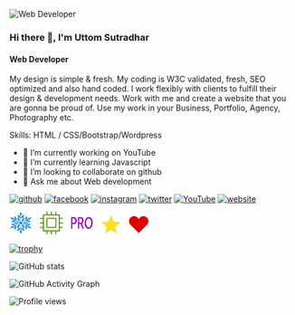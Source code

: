 ![Web Developer](https://scontent.fdac1-1.fna.fbcdn.net/v/t1.6435-9/p180x540/240186265_103684125388859_6630123449057530357_n.png?_nc_cat=106&ccb=1-5&_nc_sid=e3f864&_nc_ohc=k33cSmtTh-QAX8OPTxF&_nc_ht=scontent.fdac1-1.fna&oh=2820703d64ca502e18b50160deb4611c&oe=615F50F2)

### Hi there 👋, I'm Uttom Sutradhar
#### Web Developer

My design is simple & fresh. My coding is W3C validated, fresh, SEO optimized and also hand coded. I work flexibly with clients to fulfill their design & development needs. Work with me and create a website that you are gonna be proud of. Use my work in your Business, Portfolio, Agency, Photography etc. 

Skills:  HTML / CSS/Bootstrap/Wordpress

- 🔭 I’m currently working on YouTube 
- 🌱 I’m currently learning Javascript 
- 👯 I’m looking to collaborate on github 
- 💬 Ask me about Web development 


[<img src='https://cdn.jsdelivr.net/npm/simple-icons@3.0.1/icons/github.svg' alt='github' height='40'>](https://github.com/freelanceruttom)  [<img src='https://cdn.jsdelivr.net/npm/simple-icons@3.0.1/icons/facebook.svg' alt='facebook' height='40'>](https://www.facebook.com/developeruttom)  [<img src='https://cdn.jsdelivr.net/npm/simple-icons@3.0.1/icons/instagram.svg' alt='instagram' height='40'>](https://www.instagram.com/developeruttom/)  [<img src='https://cdn.jsdelivr.net/npm/simple-icons@3.0.1/icons/twitter.svg' alt='twitter' height='40'>](https://twitter.com/developeruttom)  [<img src='https://cdn.jsdelivr.net/npm/simple-icons@3.0.1/icons/youtube.svg' alt='YouTube' height='40'>](https://www.youtube.com/channel/developeruttom)  [<img src='https://cdn.jsdelivr.net/npm/simple-icons@3.0.1/icons/icloud.svg' alt='website' height='40'>](https://developeruttom.me)  

<a href='https://archiveprogram.github.com/'><img src='https://raw.githubusercontent.com/acervenky/animated-github-badges/master/assets/acbadge.gif' width='40' height='40'></a> <a href='https://docs.github.com/en/developers'><img src='https://raw.githubusercontent.com/acervenky/animated-github-badges/master/assets/devbadge.gif' width='40' height='40'></a> <a href='https://github.com/pricing'><img src='https://raw.githubusercontent.com/acervenky/animated-github-badges/master/assets/pro.gif' width='40' height='40'></a> <a href='https://stars.github.com/'><img src='https://raw.githubusercontent.com/acervenky/animated-github-badges/master/assets/starbadge.gif' width='35' height='35'></a> <a href='https://docs.github.com/en/github/supporting-the-open-source-community-with-github-sponsors'><img src='https://raw.githubusercontent.com/acervenky/animated-github-badges/master/assets/sponsorbadge.gif' width='35' height='35'></a> 

[![trophy](https://github-profile-trophy.vercel.app/?username=freelanceruttom)](https://github.com/ryo-ma/github-profile-trophy)

![GitHub stats](https://github-readme-stats.vercel.app/api?username=freelanceruttom&show_icons=true)  

![GitHub Activity Graph](https://activity-graph.herokuapp.com/graph?username=freelanceruttom)  

![Profile views](https://gpvc.arturio.dev/freelanceruttom)  
